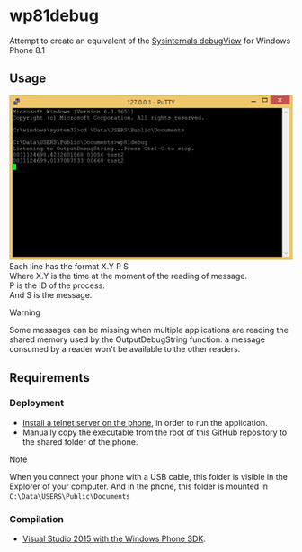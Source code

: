 # wp81debug

Attempt to create an equivalent of  the [Sysinternals debugView](https://learn.microsoft.com/en-us/sysinternals/downloads/debugview) for Windows Phone 8.1  

## Usage

![usage](Capture01.PNG)
Each line has the format X.Y P S  
Where X.Y is the time at the moment of the reading of message.  
P is the ID of the process.  
And S is the message.

> [!WARNING]
> Some messages can be missing when multiple applications are reading the shared memory used by the OutputDebugString function: a message consumed by a reader won't be available to the other readers.  

## Requirements

### Deployment

- [Install a telnet server on the phone](https://github.com/fredericGette/wp81documentation/tree/main/telnetOverUsb#readme), in order to run the application.  
- Manually copy the executable from the root of this GitHub repository to the shared folder of the phone.
> [!NOTE]
> When you connect your phone with a USB cable, this folder is visible in the Explorer of your computer. And in the phone, this folder is mounted in `C:\Data\USERS\Public\Documents`  

### Compilation

- [Visual Studio 2015 with the Windows Phone SDK](https://github.com/fredericGette/wp81documentation/blob/main/ConsoleApplicationBuilding/README.md).  
